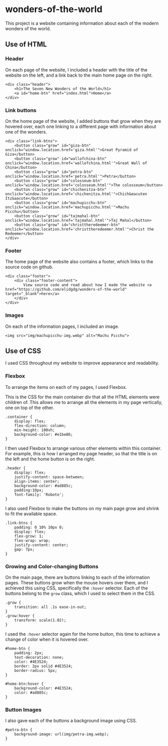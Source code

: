 # wonders-of-the-world

This project is a website containing information about each of the modern wonders of the world.

## Use of HTML

### Header

On each page of the website, I included a header with the title of the website on the left, and a link back to the main home page on the right.
```
<div class="header">
    <h1>The Seven New Wonders of the World</h1>
    <a id="home-btn" href="index.html">Home</a>
</div>
```

### Link buttons

On the home page of the website, I added buttons that grow when they are hovered over, each one linking to a different page with information about one of the wonders.
```
<div class="link-btns">
    <button class="grow" id="giza-btn" onclick="window.location.href='giza.html'">Great Pyramid of Giza</button>
    <button class="grow" id="wallofchina-btn" onclick="window.location.href='wallofchina.html'">Great Wall of China</button>
    <button class="grow" id="petra-btn" onclick="window.location.href='petra.html'">Petra</button>
    <button class="grow" id="colosseum-btn" onclick="window.location.href='colosseum.html'">The colosseum</button>
    <button class="grow" id="chichenitza-btn" onclick="window.location.href='chichenitza.html'">Chich&eacuten Itz&aacute</button>
    <button class="grow" id="machupicchu-btn" onclick="window.location.href='machupicchu.html'">Machu Picchu</button>
    <button class="grow" id="tajmahal-btn" onclick="window.location.href='tajmahal.html'">Taj Mahal</button>
    <button class="grow" id="christtheredeemer-btn" onclick="window.location.href='christtheredeemer.html'">Christ the Redeemer</button>
</div>
```

### Footer

The home page of the website also contains a footer, which links to the source code on github.
```
<div class="footer">
    <div class="footer-content">
        View source code and read about how I made the website <a href="https://github.com/elidgdg/wonders-of-the-world" target="_blank">here</a>
    </div>
</div>
```

### Images

On each of the information pages, I included an image.
```
<img src="img/machupicchu-img.webp" alt="Machu Picchu"> 
```

## Use of CSS

I used CSS throughout my website to improve appearance and readability.

### Flexbox

To arrange the items on each of my pages, I used Flexbox.

This is the CSS for the main container div that all the HTML elements were children of. This allows me to arrange all the elements in my page vertically, one on top of the other.
```
.container {
    display: flex;
    flex-direction: column;
    min-height: 100vh;
    background-color: #e1be86;
}
```

I then used Flexbox to arrange various other elements within this container. For example, this is how I arranged my page header, so that the title is on the left and the home button is on the right.
```
.header {
    display: flex;
    justify-content: space-between;
    align-items: center;
    background-color: #ad885c;
    padding:10px;
    font-family: 'Roboto';
}
```

I also used Flexbox to make the buttons on my main page grow and shrink to fit the available space.
```
.link-btns {
    padding: 0 10% 10px 0;
    display: flex;
    flex-grow: 1;
    flex-wrap: wrap;
    justify-content: center;
    gap: 7px;
}
```

### Growing and Color-changing Buttons

On the main page, there are buttons linking to each of the information pages. These buttons grow when the mouse hovers over them, and I achieved this using CSS, specifically the `:hover` selector. Each of the buttons belong to the `grow` class, which I used to select them in the CSS.
```
.grow {
    transition: all .1s ease-in-out;
}
.grow:hover {
    transform: scale(1.02);
}
```

I used the `:hover` selector again for the home button, this time to achieve a change of color when it is hovered over.
```
#home-btn {
    padding: 2px;
    text-decoration: none;
    color: #4E3524;
    border: 2px solid #4E3524;
    border-radius: 5px;
}

#home-btn:hover {
    background-color: #4E3524;
    color: #ad885c;
}
```

### Button Images

I also gave each of the buttons a background image using CSS.
```
#petra-btn {
    background-image: url(img/petra-img.webp);
}
```